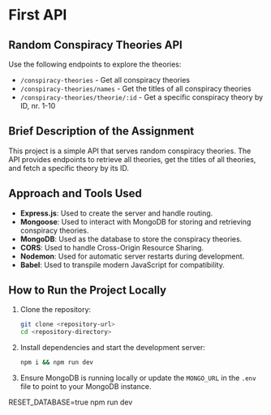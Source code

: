 
# First API

## Random Conspiracy Theories API
Use the following endpoints to explore the theories:

- `/conspiracy-theories` - Get all conspiracy theories
- `/conspiracy-theories/names` - Get the titles of all conspiracy theories
- `/conspiracy-theories/theorie/:id` - Get a specific conspiracy theory by ID, nr. 1-10

## Brief Description of the Assignment
This project is a simple API that serves random conspiracy theories. The API provides endpoints to retrieve all theories, get the titles of all theories, and fetch a specific theory by its ID.

## Approach and Tools Used
- **Express.js**: Used to create the server and handle routing.
- **Mongoose**: Used to interact with MongoDB for storing and retrieving conspiracy theories.
- **MongoDB**: Used as the database to store the conspiracy theories.
- **CORS**: Used to handle Cross-Origin Resource Sharing.
- **Nodemon**: Used for automatic server restarts during development.
- **Babel**: Used to transpile modern JavaScript for compatibility.


## How to Run the Project Locally
1. Clone the repository:
    ```bash
    git clone <repository-url>
    cd <repository-directory>
    ```

2. Install dependencies and start the development server:
    ```bash
    npm i && npm run dev
    ```

3. Ensure MongoDB is running locally or update the `MONGO_URL` in the `.env` file to point to your MongoDB instance.

RESET_DATABASE=true npm run dev 